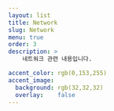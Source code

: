 ```yaml
---
layout: list
title: Network
slug: Network
menu: true
order: 3
description: >
    네트워크 관련 내용입니다.

accent_color: rgb(0,153,255)
accent_image:
  background: rgb(32,32,32)
  overlay:    false
---
```

